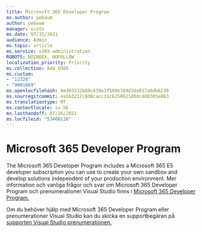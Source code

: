 ```yaml
---
title: Microsoft 365 Developer Program
ms.author: pebaum
author: pebaum
manager: scotv
ms.date: 07/15/2021
audience: Admin
ms.topic: article
ms.service: o365-administration
ROBOTS: NOINDEX, NOFOLLOW
localization_priority: Priority
ms.collection: Adm_O365
ms.custom:
- "12320"
- "9001669"
ms.openlocfilehash: 8e403532b60c439e3f589ef89d3de857a6db6230
ms.sourcegitcommit: ea5b3217c8d8cacc31c6250921d0dcdd8385e863
ms.translationtype: MT
ms.contentlocale: sv-SE
ms.lasthandoff: 07/16/2021
ms.locfileid: "53460116"
---
```

# <a name="microsoft-365-developer-program"></a>Microsoft 365 Developer Program

The Microsoft 365 Developer Program includes a Microsoft 365 E5 developer subscription you can use to create your own sandbox and develop solutions independent of your production environment. Mer information och vanliga frågor och svar om Microsoft 365 Developer Program och prenumerationer Visual Studio finns i [Microsoft 365 Developer Program.](/office/developer-program/microsoft-365-developer-program)

Om du behöver hjälp med Microsoft 365 Developer Program eller prenumerationer Visual Studio kan du skicka en supportbegäran på [supporten Visual Studio prenumerationen.](https://visualstudio.microsoft.com/subscriptions/support/)